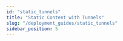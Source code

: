 ```yaml
---
id: "static_tunnels"
title: "Static Content with Tunnels"
slug: "/deployment_guides/static_tunnels"
sidebar_position: 5
---
```

